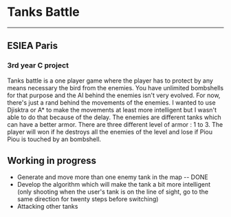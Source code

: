 <h1>Tanks Battle</h1>
<hr>
<h2> ESIEA Paris </h2>
<h3> 3rd year C project</h3>
<p> Tanks battle is a one player game where the player has to protect by any means necessary the bird from the enemies.
You have unlimited bombshells for that purpose and the AI behind the enemies isn't very evolved. For now, there's just a rand behind the movements of the enemies.
I wanted to use Djisktra or A* to make the movements at least more intelligent but I wasn't able to do that because of the delay. 
The enemies are different tanks which can have a better armor. There are three different level of armor : 1 to 3.
The player will won if he destroys all the enemies of the level and lose if Piou Piou is touched by an bombshell.</p>


<h2> Working in progress </h2>
<ul> 
<li> Generate and move more than one enemy tank in the map  -- DONE
<li> Develop the algorithm which will make the tank a bit more intelligent (only shooting when the user's tank is on the line of sight, go to the same direction for twenty steps before switching)
<li> Attacking other tanks
</ul>
